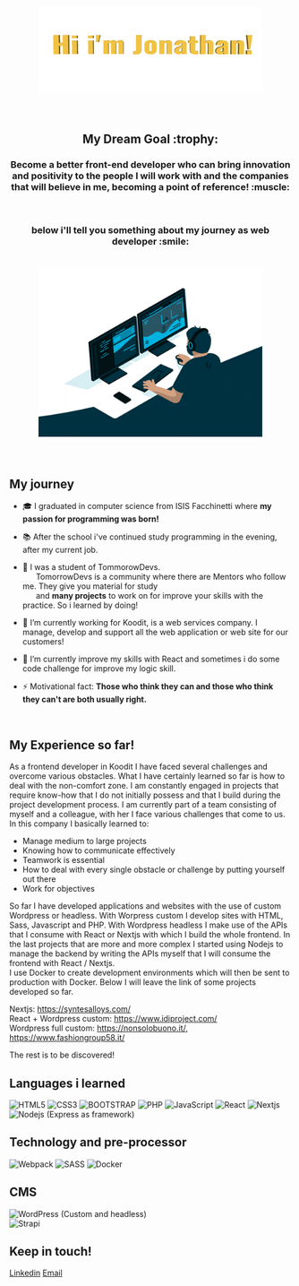 <h1 align="center"><img src="https://github.com/JonathanMauroFerrara/JonathanMauroFerrara/blob/main/Assets/jonathan.gif" alt = "hi" width="400px" height="150px"></h1>
<br>
<h2 align="center"> My Dream Goal :trophy: </h2>
<h3 align="center">Become a better front-end developer who can bring innovation and positivity to the people I will work with and the companies that will believe in me, becoming a point of reference! :muscle:</h3>
<br>
<h3 align="center">below i'll tell you something about my journey as web developer :smile:</h3>
<h1 align="center"><img src="https://github.com/JonathanMauroFerrara/JonathanMauroFerrara/blob/main/Assets/codeguy.gif" alt = "hi" width="400px" height="300px"></h1>
<br>






### <h2>My journey</h2> 
- :mortar_board: I graduated in computer science from ISIS Facchinetti where **my passion for programming was born!**
- :books: After the school i've continued study programming in the evening, after my current job.

- :school: I was a student of TommorowDevs.<br>
&nbsp;&nbsp;&nbsp;&nbsp;&nbsp; TomorrowDevs is a community where there are Mentors who follow me. They give you material for study <br>
&nbsp;&nbsp;&nbsp;&nbsp;&nbsp; and **many projects** to work on for improve your skills with the practice. So i learned by doing!

- 🔭 I’m currently working for Koodit, is a web services company. I manage, develop and support all the web application or web site for our customers! <br  >

- 🌱 I’m currently improve my skills with React and sometimes i do some code challenge for improve my logic skill.

- ⚡ Motivational fact: **Those who think they can and those who think they can't are both usually right.**
<br>


### <h2>My Experience so far!</h2>

As a frontend developer in Koodit I have faced several challenges and overcome various obstacles. What I have certainly learned so far is how to deal with the non-comfort zone. I am constantly engaged in projects that require know-how that I do not initially possess and that I build during the project development process.
I am currently part of a team consisting of myself and a colleague, with her I face various challenges that come to us. In this company I basically learned to:
- Manage medium to large projects
- Knowing how to communicate effectively
- Teamwork is essential
- How to deal with every single obstacle or challenge by putting yourself out there
- Work for objectives

So far I have developed applications and websites with the use of custom Wordpress or headless.
With Worpress custom I develop sites with HTML, Sass, Javascript and PHP.
With Wordpress headless I make use of the APIs that I consume with React or Nextjs with which I build the whole frontend.
In the last projects that are more and more complex I started using Nodejs to manage the backend by writing the APIs myself that I will consume the frontend with React / Nextjs.<br >
I use Docker to create development environments which will then be sent to production with Docker.
Below I will leave the link of some projects developed so far.

Nextjs: https://syntesalloys.com/ <br >
React + Wordpress custom: https://www.idiproject.com/<br >
Wordpress full custom: https://nonsolobuono.it/, https://www.fashiongroup58.it/<br >

The rest is to be discovered!
<br> 


### <h2>Languages i learned</h2>

![HTML5](https://img.shields.io/badge/html5-%23E34F26.svg?style=for-the-badge&logo=html5&logoColor=white)
![CSS3](https://img.shields.io/badge/css3-%231572B6.svg?style=for-the-badge&logo=css3&logoColor=white)
![BOOTSTRAP](https://camo.githubusercontent.com/b768ae6e4f89b74512e6de02a8367fd71465bc3d88ef1cf2f1622e2017c32bea/68747470733a2f2f696d672e736869656c64732e696f2f62616467652f626f6f7473747261702d2532333536334437432e7376673f7374796c653d666f722d7468652d6261646765266c6f676f3d626f6f747374726170266c6f676f436f6c6f723d7768697465)
![PHP](https://img.shields.io/badge/php-%23777BB4.svg?style=for-the-badge&logo=php&logoColor=white)
![JavaScript](https://img.shields.io/badge/javascript-%23323330.svg?style=for-the-badge&logo=javascript&logoColor=%23F7DF1E)
![React](https://camo.githubusercontent.com/ab4c3c731a174a63df861f7b118d6c8a6c52040a021a552628db877bd518fe84/68747470733a2f2f696d672e736869656c64732e696f2f62616467652f72656163742d2532333230323332612e7376673f7374796c653d666f722d7468652d6261646765266c6f676f3d7265616374266c6f676f436f6c6f723d253233363144414642)
![Nextjs](https://camo.githubusercontent.com/b7395b00d152dc8f19cec61f582369bd580e31b8ed93d34646ec43aa675baa7c/68747470733a2f2f696d672e736869656c64732e696f2f62616467652f4e6578742d626c61636b3f7374796c653d666f722d7468652d6261646765266c6f676f3d6e6578742e6a73266c6f676f436f6c6f723d7768697465)
![Nodejs](https://camo.githubusercontent.com/7d7b100e379663ee40a20989e6c61737e6396c1dafc3a7c6d2ada8d4447eb0e4/68747470733a2f2f696d672e736869656c64732e696f2f62616467652f6e6f64652e6a732d3644413535463f7374796c653d666f722d7468652d6261646765266c6f676f3d6e6f64652e6a73266c6f676f436f6c6f723d7768697465) (Express as framework)

### <h2>Technology and pre-processor</h2>
![Webpack](https://img.shields.io/badge/webpack-%238DD6F9.svg?style=for-the-badge&logo=webpack&logoColor=black)
![SASS](https://img.shields.io/badge/SASS-hotpink.svg?style=for-the-badge&logo=SASS&logoColor=white)
![Docker](https://img.shields.io/badge/docker-%230db7ed.svg?style=for-the-badge&logo=docker&logoColor=white)

### <h2>CMS</h2>
![WordPress](https://img.shields.io/badge/WordPress-%23117AC9.svg?style=for-the-badge&logo=WordPress&logoColor=white) (Custom and headless)<br >
![Strapi](https://img.shields.io/badge/strapi-%232E7EEA.svg?style=for-the-badge&logo=strapi&logoColor=white)
<br>

<h2> Keep in touch! </h2>
 <a href= "https://www.linkedin.com/in/mauro-jonathan-ferrara-651740163/">Linkedin</a>  <a href="jonathanmauro.ferrara@gmail.com">Email</a>
